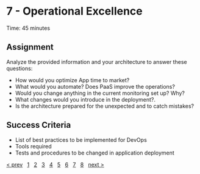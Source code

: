 # 7 - Operational Excellence

Time: 45 minutes

## Assignment

Analyze the provided information and your architecture to answer these questions:

* How would you optimize App time to market?
* What would you automate? Does PaaS improve the operations?
* Would you change anything in the current monitoring set up? Why?
* What changes would you introduce in the deployment?.
* Is the architecture prepared for the unexpected and to catch mistakes?


## Success Criteria

* List of best practices to be implemented for DevOps
* Tools required
* Tests and procedures to be changed in application deployment


[&lt; prev][prev] &nbsp; [1][1] &nbsp; [2][2] &nbsp; [3][3] &nbsp; [4][4] &nbsp; [5][5] &nbsp; [6][6] &nbsp; [7][7] &nbsp; [8][8] &nbsp; [next &gt;][next]

[prev]: 06.Performance.md
[next]: 08.CreatePlan.md

[1]: 01.CustomerCase.md
[2]: 02.PlanCollection.md
[3]: 03.CostOptimization.md
[4]: 04.Security.md
[5]: 05.Reliability.md
[6]: 06.Performance.md
[7]: 07.Operations.md
[8]: 08.CreatePlan.md